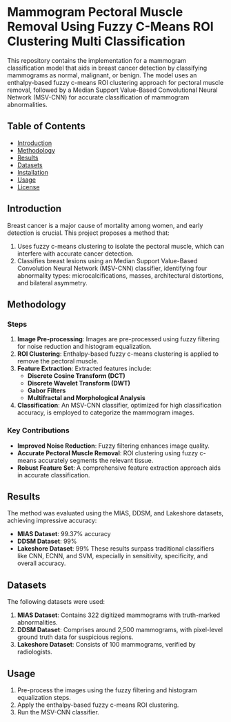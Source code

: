 # Mammogram Pectoral Muscle Removal Using Fuzzy C-Means ROI Clustering Multi Classification

This repository contains the implementation for a mammogram classification model that aids in breast cancer detection by classifying mammograms as normal, malignant, or benign. The model uses an enthalpy-based fuzzy c-means ROI clustering approach for pectoral muscle removal, followed by a Median Support Value-Based Convolutional Neural Network (MSV-CNN) for accurate classification of mammogram abnormalities.

## Table of Contents

- [Introduction](#introduction)
- [Methodology](#methodology)
- [Results](#results)
- [Datasets](#datasets)
- [Installation](#installation)
- [Usage](#usage)
- [License](#license)

## Introduction

Breast cancer is a major cause of mortality among women, and early detection is crucial. This project proposes a method that:
1. Uses fuzzy c-means clustering to isolate the pectoral muscle, which can interfere with accurate cancer detection.
2. Classifies breast lesions using an Median Support Value-Based Convolution Neural Network  (MSV-CNN) classifier, identifying four abnormality types: microcalcifications, masses, architectural distortions, and bilateral asymmetry.

## Methodology

### Steps
1. **Image Pre-processing**: Images are pre-processed using fuzzy filtering for noise reduction and histogram equalization.
2. **ROI Clustering**: Enthalpy-based fuzzy c-means clustering is applied to remove the pectoral muscle.
3. **Feature Extraction**: Extracted features include:
   - **Discrete Cosine Transform (DCT)**
   - **Discrete Wavelet Transform (DWT)**
   - **Gabor Filters**
   - **Multifractal and Morphological Analysis**
4. **Classification**: An MSV-CNN classifier, optimized for high classification accuracy, is employed to categorize the mammogram images.

### Key Contributions
- **Improved Noise Reduction**: Fuzzy filtering enhances image quality.
- **Accurate Pectoral Muscle Removal**: ROI clustering using fuzzy c-means accurately segments the relevant tissue.
- **Robust Feature Set**: A comprehensive feature extraction approach aids in accurate classification.

## Results

The method was evaluated using the MIAS, DDSM, and Lakeshore datasets, achieving impressive accuracy:
- **MIAS Dataset**: 99.37% accuracy
- **DDSM Dataset**: 99%
- **Lakeshore Dataset**: 99%
These results surpass traditional classifiers like CNN, ECNN, and SVM, especially in sensitivity, specificity, and overall accuracy.

## Datasets

The following datasets were used:
1. **MIAS Dataset**: Contains 322 digitized mammograms with truth-marked abnormalities.
2. **DDSM Dataset**: Comprises around 2,500 mammograms, with pixel-level ground truth data for suspicious regions.
3. **Lakeshore Dataset**: Consists of 100 mammograms, verified by radiologists.

## Usage

1. Pre-process the images using the fuzzy filtering and histogram equalization steps.
2. Apply the enthalpy-based fuzzy c-means ROI clustering.
3. Run the MSV-CNN classifier.
